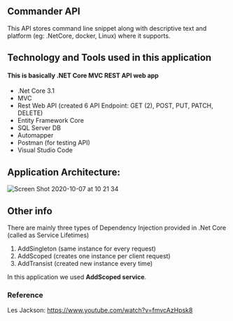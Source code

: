 ## Commander API
This API stores command line snippet along with descriptive text and platform (eg: .NetCore, docker, Linux) where it supports.

## Technology and Tools used in this application
#### This is basically **.NET Core MVC REST API** web app
- .Net Core 3.1
- MVC
- Rest Web API (created 6 API Endpoint: GET (2), POST, PUT, PATCH, DELETE)
- Entity Framework Core
- SQL Server DB
- Automapper
- Postman (for testing API)
- Visual Studio Code

## Application Architecture:

![Screen Shot 2020-10-07 at 10 21 34](https://user-images.githubusercontent.com/18711592/95352054-74e98400-0887-11eb-8dc0-e28f4b1fe9c0.png)

## Other info
There are mainly three types of Dependency Injection provided in .Net Core (called as Service Lifetimes)
1. AddSingleton (same instance for every request)
2. AddScoped (creates one instance per client request)
3. AddTransist (created new instance every time)

In this application we used **AddScoped service**.

### Reference
Les Jackson: https://www.youtube.com/watch?v=fmvcAzHpsk8
